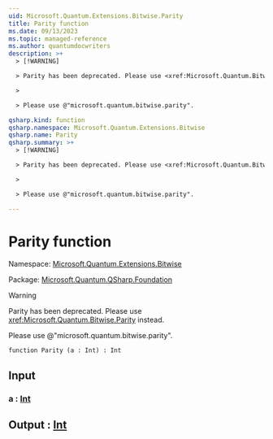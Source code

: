 ```yaml
---
uid: Microsoft.Quantum.Extensions.Bitwise.Parity
title: Parity function
ms.date: 09/13/2023
ms.topic: managed-reference
ms.author: quantumdocwriters
description: >+
  > [!WARNING]

  > Parity has been deprecated. Please use <xref:Microsoft.Quantum.Bitwise.Parity> instead.

  >

  > Please use @"microsoft.quantum.bitwise.parity".

qsharp.kind: function
qsharp.namespace: Microsoft.Quantum.Extensions.Bitwise
qsharp.name: Parity
qsharp.summary: >+
  > [!WARNING]

  > Parity has been deprecated. Please use <xref:Microsoft.Quantum.Bitwise.Parity> instead.

  >

  > Please use @"microsoft.quantum.bitwise.parity".

---
```


# Parity function

Namespace: [Microsoft.Quantum.Extensions.Bitwise](xref:Microsoft.Quantum.Extensions.Bitwise)

Package: [Microsoft.Quantum.QSharp.Foundation](https://nuget.org/packages/Microsoft.Quantum.QSharp.Foundation)


> [!WARNING]
> Parity has been deprecated. Please use <xref:Microsoft.Quantum.Bitwise.Parity> instead.
>
> Please use @"microsoft.quantum.bitwise.parity".



```qsharp
function Parity (a : Int) : Int
```


## Input

### a : [Int](xref:microsoft.quantum.qsharp.valueliterals#int-literals)





## Output : [Int](xref:microsoft.quantum.qsharp.valueliterals#int-literals)

